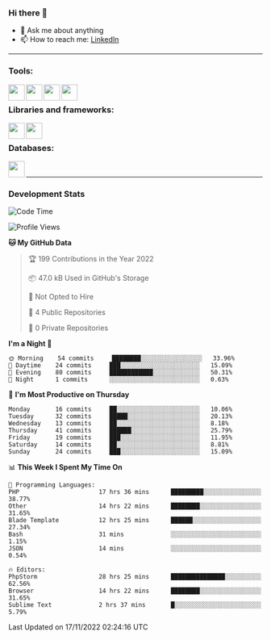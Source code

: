 ### Hi there 👋

<!-- - 🔭 I’m currently working on [huyviet] -->
- 💬 Ask me about anything
- 📫 How to reach me: [LinkedIn]
<!-- - ⚡ Fun fact: abc -->

---

### Tools:
<img align='left' height="32" width="32" src="https://cdn.jsdelivr.net/npm/simple-icons@4.8.0/icons/phpstorm.svg" />
<img align='left' height="32" width="32" src="https://cdn.jsdelivr.net/npm/simple-icons@4.8.0/icons/sublimetext.svg" />
<img align='left' height="32" width="32" src="https://cdn.jsdelivr.net/npm/simple-icons@4.8.0/icons/laragon.svg" />
<img align='left' height="32" width="32" src="https://cdn.jsdelivr.net/npm/simple-icons@4.8.0/icons/xampp.svg" />
<br>

### Libraries and frameworks:
<img align='left' height="32" width="32" src="https://cdn.jsdelivr.net/npm/simple-icons@4.8.0/icons/laravel.svg" />
<img align='left' height="32" width="32" src="https://cdn.jsdelivr.net/npm/simple-icons@4.8.0/icons/jquery.svg" />
<br>

### Databases:
<img align='left' height="32" width="32" src="https://cdn.jsdelivr.net/npm/simple-icons@4.8.0/icons/mysql.svg" />
<br>

---
### Development Stats
<!--START_SECTION:waka-->
![Code Time](http://img.shields.io/badge/Code%20Time-384%20hrs%2047%20mins-blue)

![Profile Views](http://img.shields.io/badge/Profile%20Views-0-blue)

**🐱 My GitHub Data** 

> 🏆 199 Contributions in the Year 2022
 > 
> 📦 47.0 kB Used in GitHub's Storage 
 > 
> 🚫 Not Opted to Hire
 > 
> 📜 4 Public Repositories 
 > 
> 🔑 0 Private Repositories  
 > 
**I'm a Night 🦉** 

```text
🌞 Morning    54 commits     ████████░░░░░░░░░░░░░░░░░   33.96% 
🌆 Daytime    24 commits     ███░░░░░░░░░░░░░░░░░░░░░░   15.09% 
🌃 Evening    80 commits     ████████████░░░░░░░░░░░░░   50.31% 
🌙 Night      1 commits      ░░░░░░░░░░░░░░░░░░░░░░░░░   0.63%

```
📅 **I'm Most Productive on Thursday** 

```text
Monday       16 commits     ██░░░░░░░░░░░░░░░░░░░░░░░   10.06% 
Tuesday      32 commits     █████░░░░░░░░░░░░░░░░░░░░   20.13% 
Wednesday    13 commits     ██░░░░░░░░░░░░░░░░░░░░░░░   8.18% 
Thursday     41 commits     ██████░░░░░░░░░░░░░░░░░░░   25.79% 
Friday       19 commits     ███░░░░░░░░░░░░░░░░░░░░░░   11.95% 
Saturday     14 commits     ██░░░░░░░░░░░░░░░░░░░░░░░   8.81% 
Sunday       24 commits     ███░░░░░░░░░░░░░░░░░░░░░░   15.09%

```


📊 **This Week I Spent My Time On** 

```text
💬 Programming Languages: 
PHP                      17 hrs 36 mins      █████████░░░░░░░░░░░░░░░░   38.77% 
Other                    14 hrs 22 mins      ████████░░░░░░░░░░░░░░░░░   31.65% 
Blade Template           12 hrs 25 mins      ██████░░░░░░░░░░░░░░░░░░░   27.34% 
Bash                     31 mins             ░░░░░░░░░░░░░░░░░░░░░░░░░   1.15% 
JSON                     14 mins             ░░░░░░░░░░░░░░░░░░░░░░░░░   0.54%

🔥 Editors: 
PhpStorm                 28 hrs 25 mins      ███████████████░░░░░░░░░░   62.56% 
Browser                  14 hrs 22 mins      ████████░░░░░░░░░░░░░░░░░   31.65% 
Sublime Text             2 hrs 37 mins       █░░░░░░░░░░░░░░░░░░░░░░░░   5.79%

```


 Last Updated on 17/11/2022 02:24:16 UTC
<!--END_SECTION:waka-->

[huyviet]: https://huyviet.vn/
[LinkedIn]: https://www.linkedin.com/in/huy-nguyễn-733a23246/
